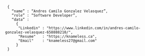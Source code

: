 <!--div style="text-align:center"><img src="./img/welcome.png" alt="background" style="width:70%; margin-left:auto; margin-right:auto; display: block; width:300px"/></div-->

```shell
 { 
   “name” : “Andres Camilo Gonzalez Velasquez”,
   “role” : “Software Developer”,
   “data” : 
     { 
      "Linkedin" : "https://www.linkedin.com/in/andres-camilo-gonzalez-velasquez-658888210/", 
      "Resume"   : "https://knameless.ca",
      "Email"    : "knameless27@gmail.com"
     }
 }
```

